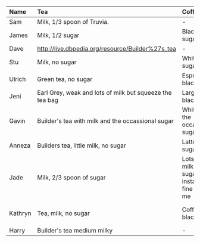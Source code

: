 |Name    |Tea                                                     |Coffee                                         |Other                        |
|:----   |:----                                                   |:----                                          |:----                        |
|Sam     |Milk, 1/3 spoon of Truvia.                              | -                                             |                             |
|James   |Milk, 1/2 sugar                                         |Black, 1 sugar                                 |                             |
|Dave    |http://live.dbpedia.org/resource/Builder%27s_tea        | -                                             |                             |
|Stu     |Milk, no sugar						                              |White, 1 sugar                                 |                             |
|Ulrich  |Green tea, no sugar		                                  |Espresso, black                                |                             |
|Jeni    |Earl Grey, weak and lots of milk but squeeze the tea bag|Large & black                                  |                             |
|Gavin   |Builder's tea with milk and the occassional sugar       |White with the occassional sugar               |                             |
|Anneza  |Builders tea, little milk, no sugar                     |Latte, no sugar                                |                             |
|Jade    |Milk, 2/3 spoon of sugar                                |Lots of milk, 1 sugar - instant is fine with me|                             |
|Kathryn |Tea, milk, no sugar                                     |Coffee, black                                  | fruit/herb tea occasionally |
|Harry   |Builder's tea medium milky                              | -                                             |                             |
